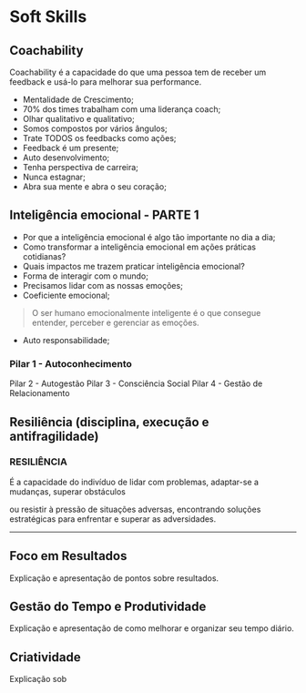 # Soft Skills

## **Coachability**

Coachability é a capacidade do que uma pessoa tem de receber um feedback e usá-lo para melhorar sua performance.

- Mentalidade de Crescimento;
- 70% dos times trabalham com uma liderança coach;
- Olhar qualitativo e qualitativo;
- Somos compostos por vários ângulos;
- Trate TODOS os feedbacks como ações;
- Feedback é um presente;
- Auto desenvolvimento;
- Tenha perspectiva de carreira;
- Nunca estagnar;
- Abra sua mente e abra o seu coração;

## **Inteligência emocional - PARTE 1**

- Por que a inteligência emocional é algo tão importante no dia a dia;
- Como transformar a inteligência emocional em ações práticas cotidianas?
- Quais impactos me trazem praticar inteligência emocional?
- Forma de interagir com o mundo;
- Precisamos lidar com as nossas emoções;
- Coeficiente emocional;

> O ser humano emocionalmente inteligente é o que consegue entender, perceber e gerenciar as emoções.
> 
- Auto responsabilidade;

### Pilar 1 - Autoconhecimento
Pilar 2 - Autogestão
Pilar 3 - Consciência Social
Pilar 4 - Gestão de Relacionamento

## **Resiliência (disciplina, execução e antifragilidade)**

### RESILIÊNCIA

É a capacidade do indivíduo de lidar com problemas, adaptar-se a mudanças, superar obstáculos

ou resistir à pressão de situações adversas, encontrando soluções estratégicas para enfrentar e superar as adversidades.

---

## **Foco em Resultados**

Explicação e apresentação de pontos sobre resultados.

## **Gestão do Tempo e Produtividade**

Explicação e apresentação de como melhorar e organizar seu tempo diário.

## **Criatividade**

Explicação sob